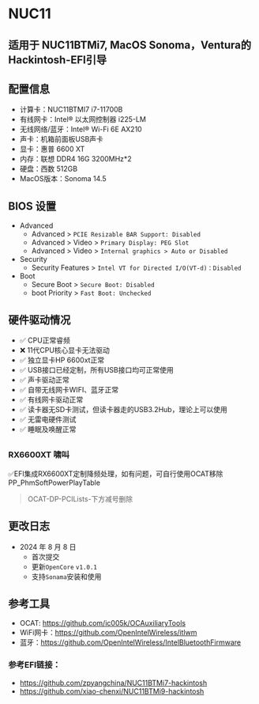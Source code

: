 # NUC11
## 适用于 NUC11BTMi7, MacOS Sonoma，Ventura的Hackintosh-EFI引导
## 配置信息
- 计算卡：NUC11BTMI7 i7-11700B
- 有线网卡：Intel® 以太网控制器 i225-LM
- 无线网络/蓝牙：Intel® Wi-Fi 6E AX210
- 声卡：机箱前面板USB声卡
- 显卡：惠普 6600 XT
- 内存：联想 DDR4 16G 3200MHz*2
- 硬盘：西数  512GB
- MacOS版本：Sonoma 14.5
  
## BIOS 设置
- Advanced
  - Advanced > `PCIE Resizable BAR Support: Disabled`
  - Advanced > Video > `Primary Display: PEG Slot`
  - Advanced > Video > `Internal graphics > Auto or Disabled`
- Security
  - Security Features > `Intel VT for Directed I/O(VT-d)：Disabled`
- Boot
  - Secure Boot > `Secure Boot: Disabled`
  - boot Priority > `Fast Boot: Unchecked`
 
 ## 硬件驱动情况
- ✅ CPU正常睿频
- ❌ 11代CPU核心显卡无法驱动
- ✅ 独立显卡HP 6600xt正常
- ✅ USB接口已经定制，所有USB接口均可正常使用
- ✅ 声卡驱动正常
- ✅ 自带无线网卡WIFI、蓝牙正常
- ✅ 有线网卡驱动正常
- ✅ 读卡器无SD卡测试，但读卡器走的USB3.2Hub，理论上可以使用
- ✅ 无雷电硬件测试
- ✅ 睡眠及唤醒正常

##
### RX6600XT 啸叫
 ✅EFI集成RX6600XT定制降频处理，如有问题，可自行使用OCAT移除PP_PhmSoftPowerPlayTable
 > OCAT-DP-PCILists-下方减号删除


## 更改日志

- 2024 年 8 月 8 日
  - 首次提交
  - 更新`OpenCore` `v1.0.1`
  - 支持`Sonama`安装和使用
## 参考工具
- OCAT: https://github.com/ic005k/OCAuxiliaryTools
- WiFi网卡：https://github.com/OpenIntelWireless/itlwm
- 蓝牙：https://github.com/OpenIntelWireless/IntelBluetoothFirmware


### 参考EFI链接：
- https://github.com/zpyangchina/NUC11BTMi7-hackintosh
- https://github.com/xiao-chenxi/NUC11BTMi9-hackintosh


